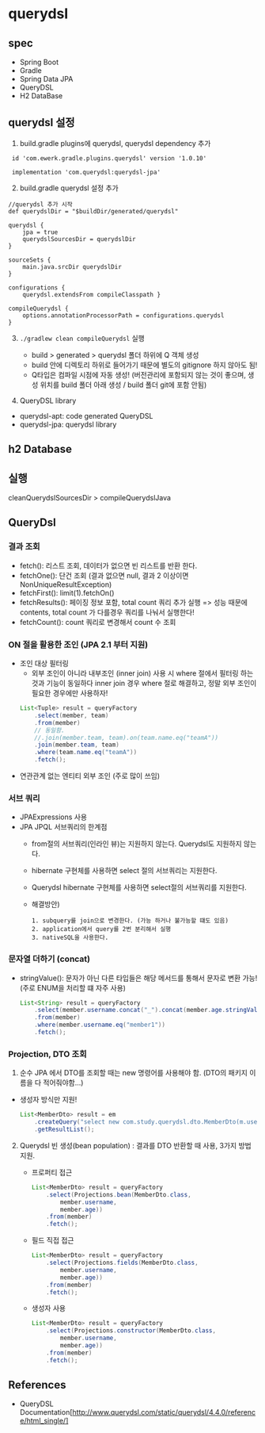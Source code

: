 # querydsl

## spec
- Spring Boot
- Gradle
- Spring Data JPA
- QueryDSL
- H2 DataBase

## querydsl 설정
1. build.gradle plugins에 querydsl, querydsl dependency 추가
```
 id 'com.ewerk.gradle.plugins.querydsl' version '1.0.10'
```

```
 implementation 'com.querydsl:querydsl-jpa'
```

2. build.gradle querydsl 설정 추가
```
//querydsl 추가 시작
def querydslDir = "$buildDir/generated/querydsl"

querydsl {
    jpa = true
    querydslSourcesDir = querydslDir
}

sourceSets {
    main.java.srcDir querydslDir
}

configurations {
    querydsl.extendsFrom compileClasspath }

compileQuerydsl {
    options.annotationProcessorPath = configurations.querydsl
}
```

3. `./gradlew clean compileQuerydsl` 실행
    - build > generated > querydsl 폴더 하위에 Q 객체 생성
    - build 안에 디렉토리 하위로 들어가기 때문에 별도의 gitignore 하지 않아도 됨!
    - Q타입은 컴파일 시점에 자동 생성! (버전관리에 포함되지 않는 것이 좋으며, 생성 위치를 build 폴더 아래 생성 / build 폴더 git에 포함 안됨)
    
4. QueryDSL library
- querydsl-apt: code generated QueryDSL
- querydsl-jpa: querydsl library 


## h2 Database


## 실행
cleanQuerydslSourcesDir > compileQuerydslJava

## QueryDsl

### 결과 조회
* fetch(): 리스트 조회, 데이터가 없으면 빈 리스트를 반환 한다.
* fetchOne(): 단건 조회 (결과 없으면 null, 결과 2 이상이면 NonUniqueResultException)
* fetchFirst(): limit(1).fetchOn() 
* fetchResults(): 페이징 정보 포함, total count 쿼리 추가 실행 => 성능 때문에 contents, total count 가 다를경우 쿼리를 나눠서 실행한다! 
* fetchCount(): count 쿼리로 변경해서 count 수 조회  

### ON 절을 활용한 조인 (JPA 2.1 부터 지원)
- 조인 대상 필터링
    - 외부 조인이 아니라 내부조인 (inner join) 사용 시 where 절에서 필터링 하는 것과 기능이 동일하다
     inner join 경우 where 절로 해결하고, 정말 외부 조인이 필요한 경우에만 사용하자!
   ```java
   List<Tuple> result = queryFactory
       .select(member, team)
       .from(member)
       // 동일함.
       //.join(member.team, team).on(team.name.eq("teamA"))
       .join(member.team, team)
       .where(team.name.eq("teamA"))
       .fetch();
   ```
- 연관관계 없는 엔티티 외부 조인 (주로 많이 쓰임)

### 서브 쿼리
- JPAExpressions 사용
- JPA JPQL 서브쿼리의 한계점
    - from절의 서브쿼리(인라인 뷰)는 지원하지 않는다. Querydsl도 지원하지 않는다.
    - hibernate 구현체를 사용하면 select 절의 서브쿼리는 지원한다.
    - Querydsl hibernate 구현체를 사용하면 select절의 서브쿼리를 지원한다.
    
    - 해결방안)
         ```
        1. subquery를 join으로 변경한다. (가능 하거나 불가능할 떄도 있음)
        2. application에서 query를 2번 분리해서 실행
        3. nativeSQL을 사용한다.
        ```
### 문자열 더하기 (concat)
- stringValue(): 문자가 아닌 다른 타입들은 해당 메서드를 통해서 문자로 변환 가능! (주로 ENUM을 처리할 떄 자주 사용)
    ```java
    List<String> result = queryFactory
        .select(member.username.concat("_").concat(member.age.stringValue())) // stringValue 문자로 변환
        .from(member)
        .where(member.username.eq("member1"))
        .fetch();
    ```

### Projection, DTO 조회
1. 순수 JPA 에서 DTO를 조회할 때는 new 명령어를 사용해야 함. (DTO의 패키지 이름을 다 적어줘야함...)
 - 생성자 방식만 지원!
    ```java
    List<MemberDto> result = em
        .createQuery("select new com.study.querydsl.dto.MemberDto(m.username, m.age) from Member m", MemberDto.class)
        .getResultList();
    ```     
2.  Querydsl 빈 생성(bean population) : 결과를 DTO 반환할 때 사용, 3가지 방법 지원.
    - 프로퍼티 접근
        ```java
        List<MemberDto> result = queryFactory
            .select(Projections.bean(MemberDto.class,
                member.username,
                member.age))
            .from(member)
            .fetch();
        ```

    - 필드 직접 접근
        ```java
        List<MemberDto> result = queryFactory
            .select(Projections.fields(MemberDto.class,
                member.username,
                member.age))
            .from(member)
            .fetch();
        ```

    - 생성자 사용
        ```java
        List<MemberDto> result = queryFactory
            .select(Projections.constructor(MemberDto.class,
                member.username,
                member.age))
            .from(member)
            .fetch();
        ```

## References
* QueryDSL Documentation[http://www.querydsl.com/static/querydsl/4.4.0/reference/html_single/]